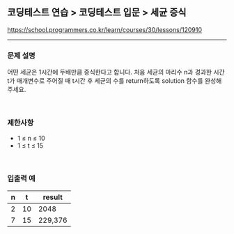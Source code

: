 ## 코딩테스트 연습 > 코딩테스트 입문 > 세균 증식

https://school.programmers.co.kr/learn/courses/30/lessons/120910

---

### 문제 설명

어떤 세균은 1시간에 두배만큼 증식한다고 합니다. 처음 세균의 마리수 n과 경과한 시간 t가 매개변수로 주어질 때 t시간 후 세균의 수를 return하도록 solution 함수를 완성해주세요.

</br>

### 제한사항

- 1 ≤ n ≤ 10
- 1 ≤ t ≤ 15

</br>

### 입출력 예

| n   | t   | result  |
| --- | --- | ------- |
| 2   | 10  | 2048    |
| 7   | 15  | 229,376 |

